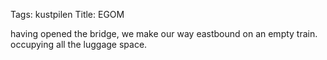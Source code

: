 Tags: kustpilen
Title: EGOM
  
having opened the bridge, we make our way eastbound on an empty train. occupying all the luggage space.